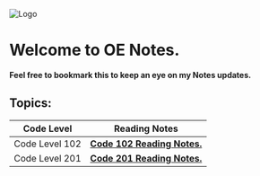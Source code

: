 ![Logo](https://intaj.net/wp-content/uploads/2020/08/ASAC-Bilingual-1024x220.png)
# Welcome to **OE Notes**.

**Feel free to bookmark this to keep an eye on my Notes updates.**
## Topics:
|Code Level|Reading Notes|
|---|---|
|Code Level 102|[**Code 102 Reading Notes.**](https://oebitw.github.io/reading-notes/code-102)|
|Code Level 201|[**Code 201 Reading Notes.**](https://oebitw.github.io/reading-notes/code-102)|